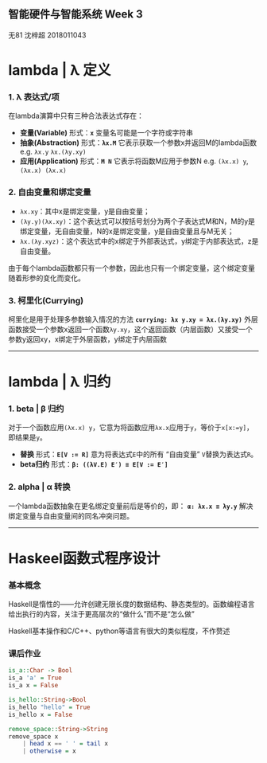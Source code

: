 ## 智能硬件与智能系统 Week 3

无81 沈梓超 2018011043

# lambda | λ 定义

### 1. λ 表达式/项

在lambda演算中只有三种合法表达式存在：

- **变量(Variable)**
	 形式：**`x`** 变量名可能是一个字符或字符串
- **抽象(Abstraction)**
	 形式：**`λx.M`** 它表示获取一个参数x并返回M的lambda函数
	 e.g. `λx.y` `λx.(λy.xy)`
- **应用(Application)**
	 形式：**`M N`** 它表示将函数M应用于参数N
	 e.g. `(λx.x) y`, `(λx.x) (λx.x)`

### 2. 自由变量和绑定变量

- `λx.xy`：其中x是绑定变量，y是自由变量；
- `(λy.y)(λx.xy)`：这个表达式可以按括号划分为两个子表达式M和N，M的y是绑定变量，无自由变量，N的x是绑定变量，y是自由变量且与M无关；
- `λx.(λy.xyz)`：这个表达式中的x绑定于外部表达式，y绑定于内部表达式，z是自由变量。

由于每个lambda函数都只有一个参数，因此也只有一个绑定变量，这个绑定变量随着形参的变化而变化。

### 	3. 柯里化(Currying)

 柯里化是用于处理多参数输入情况的方法
 **`currying: λx y.xy = λx.(λy.xy)`**
 外层函数接受一个参数x返回一个函数`λy.xy`，这个返回函数（内层函数）又接受一个参数y返回xy，x绑定于外层函数，y绑定于内层函数

------

# lambda | λ 归约

### 1. beta | β 归约

对于一个函数应用`(λx.x) y`，它意为将函数应用`λx.x`应用于`y`，等价于`x[x:=y]`，即结果是`y`。

- **替换**
	 形式：**`E[V := R]`**
	 意为将表达式`E`中的所有 “自由变量” `V`替换为表达式`R`。
- **beta归约**
	 形式：**`β: ((λV.E) E′) ≡ E[V := E′]`**

### 2. alpha | α 转换

一个lambda函数抽象在更名绑定变量前后是等价的，即：
 **`α: λx.x ≡ λy.y`**
 解决绑定变量与自由变量间的同名冲突问题。

------

# Haskeel函数式程序设计

### 基本概念

Haskell是惰性的——允许创建无限长度的数据结构、静态类型的。函数编程语言给出执行的内容，关注于更高层次的“做什么”而不是“怎么做”

Haskell基本操作和C/C++、python等语言有很大的类似程度，不作赘述

### 课后作业

```haskell
is_a::Char -> Bool
is_a 'a' = True
is_a x = False
```

```haskell
is_hello::String->Bool
is_hello "hello" = True
is_hello x = False
```

```haskell
remove_space::String->String
remove_space x
	| head x == ' ' = tail x
	| otherwise = x
```


